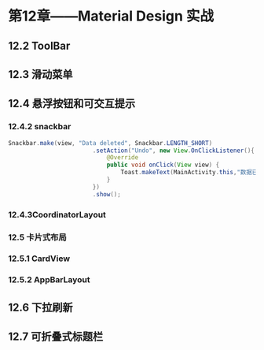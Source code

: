 # 第12章——Material Design 实战

## 12.2 ToolBar





## 12.3 滑动菜单





## 12.4 悬浮按钮和可交互提示

### 12.4.2 snackbar

```java
Snackbar.make(view, "Data deleted", Snackbar.LENGTH_SHORT)
                        .setAction("Undo", new View.OnClickListener(){
                            @Override
                            public void onClick(View view) {
                                Toast.makeText(MainActivity.this,"数据已删除",Toast.LENGTH_SHORT).show();
                            }
                        })
                        .show();
```

### 12.4.3CoordinatorLayout



### 12.5 卡片式布局

### 12.5.1 CardView



### 12.5.2 AppBarLayout







## 12.6 下拉刷新



## 12.7 可折叠式标题栏

